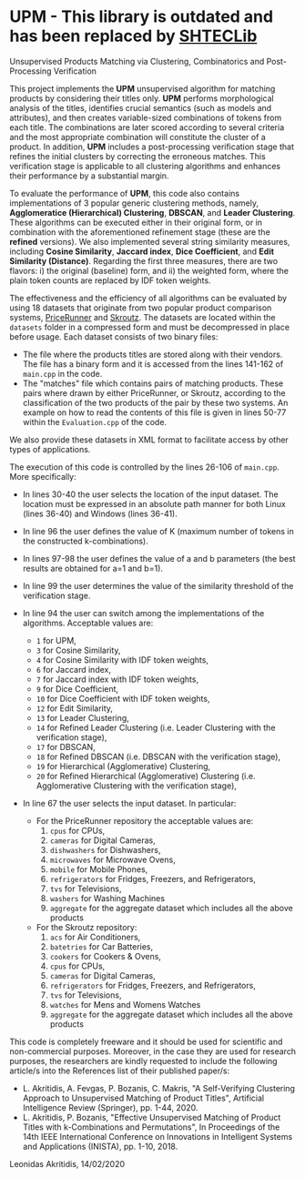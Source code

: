 # UPM - This library is outdated and has been replaced by [SHTECLib](https://github.com/lakritidis/SHTECLib)

Unsupervised Products Matching via Clustering, Combinatorics and Post-Processing Verification

This project implements the **UPM** unsupervised algorithm for matching products by considering their titles only. **UPM** performs morphological analysis of the titles, identifies crucial semantics (such as models and attributes), and then creates variable-sized combinations of tokens from each title. The combinations are later scored according to several criteria and the most appropriate combination will constitute the cluster of a product. In addition, **UPM** includes a post-processing verification stage that refines the initial clusters by correcting the erroneous matches. This verification stage is applicable to all clustering algorithms and enhances their performance by a substantial margin.

To evaluate the performance of **UPM**, this code also contains implementations of 3 popular generic clustering methods, namely, **Agglomeratice (Hierarchical) Clustering**, **DBSCAN**, and **Leader Clustering**. These algorithms can be executed either in their original form, or in combination with the aforementioned refinement stage (these are the **refined** versions). We also implemented several string similarity measures, including **Cosine Similarity**, **Jaccard index**, **Dice Coefficient**, and **Edit Similarity (Distance)**. Regarding the first three measures, there are two flavors: i) the original (baseline) form, and ii) the weighted form, where the plain token counts are replaced by IDF token weights.

The effectiveness and the efficiency of all algorithms can be evaluated by using 18 datasets that originate from two popular product comparison systems, [PriceRunner](https://www.pricerunner.com/) and [Skroutz](https://www.skroutz.gr/). The datasets are located within the `datasets` folder in a compressed form and must be decompressed in place before usage. Each dataset consists of two binary files:
 * The file where the products titles are stored along with their vendors. The file has a binary form and it is accessed from the lines 141-162 of `main.cpp` in the code.
 * The "matches" file which contains pairs of matching products. These pairs where drawn by either PriceRunner, or Skroutz, according to the classification of the two products of the pair by these two systems. An example on how to read the contents of this file is given in lines 50-77 within the `Evaluation.cpp` of the code.

We also provide these datasets in XML format to facilitate access by other types of applications.

The execution of this code is controlled by the lines 26-106 of `main.cpp`. More specifically:
  * In lines 30-40 the user selects the location of the input dataset. The location must be expressed in an absolute path manner for both Linux (lines 36-40) and Windows (lines 36-41).

  * In line 96 the user defines the value of K (maximum number of tokens in the constructed k-combinations).
  
  * In lines 97-98 the user defines the value of a and b parameters (the best results are obtained for a=1 and b=1).

  * In line 99 the user determines the value of the similarity threshold of the verification stage.

  * In line 94 the user can switch among the implementations of the algorithms. Acceptable values are:
    - `1` for UPM,
    - `3` for Cosine Similarity,
    - `4` for Cosine Similarity with IDF token weights,
    - `6` for Jaccard index,
    - `7` for Jaccard index with IDF token weights,
    - `9` for Dice Coefficient,
    - `10` for Dice Coefficient with IDF token weights,
    - `12` for Edit Similarity,
    - `13` for Leader Clustering,
    - `14` for Refined Leader Clustering (i.e. Leader Clustering with the verification stage),
    - `17` for DBSCAN,
    - `18` for Refined DBSCAN (i.e. DBSCAN with the verification stage),
    - `19` for Hierarchical (Agglomerative) Clustering,
    - `20` for Refined Hierarchical (Agglomerative) Clustering (i.e. Agglomerative Clustering with the verification stage),


  * In line 67 the user selects the input dataset. In particular:
    - For the PriceRunner repository the acceptable values are:
      1. `cpus` for CPUs,
      2. `cameras` for Digital Cameras,
      3. `dishwashers` for Dishwashers,
      4. `microwaves` for Microwave Ovens,
      5. `mobile` for Mobile Phones,
      6. `refrigerators` for Fridges, Freezers, and Refrigerators,
      7. `tvs` for Televisions,
      8. `washers` for Washing Machines
      9. `aggregate` for the aggregate dataset which includes all the above products
    - For the Skroutz repository:
      1. `acs` for Air Conditioners,
      2. `batetries` for Car Batteries,
      3. `cookers` for Cookers & Ovens,
      4. `cpus` for CPUs,
      5. `cameras` for Digital Cameras,
      6. `refrigerators` for Fridges, Freezers, and Refrigerators,
      7. `tvs` for Televisions,
      8. `watches` for Mens and Womens Watches
      9. `aggregate` for the aggregate dataset which includes all the above products


This code is completely freeware and it should be used for scientific and non-commercial purposes. Moreover, in the case they are used for research purposes, the researchers are kindly requested to include the following article/s into the References list of their published paper/s:

 * L. Akritidis, A. Fevgas, P. Bozanis, C. Makris, "A Self-Verifying Clustering Approach to Unsupervised Matching of Product Titles", Artificial Intelligence Review (Springer), pp. 1-44, 2020.
 * L. Akritidis, P. Bozanis, "Effective Unsupervised Matching of Product Titles with k-Combinations and Permutations", In Proceedings of the 14th IEEE International Conference on Innovations in Intelligent Systems and Applications (INISTA), pp. 1-10, 2018. 

Leonidas Akritidis, 14/02/2020

